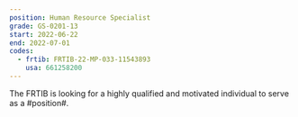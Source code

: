 ```yaml
---
position: Human Resource Specialist
grade: GS-0201-13
start: 2022-06-22
end: 2022-07-01
codes:
  - frtib: FRTIB-22-MP-033-11543893
    usa: 661258200
---
```


The FRTIB is looking for a highly qualified and motivated individual to serve as a #position#.

